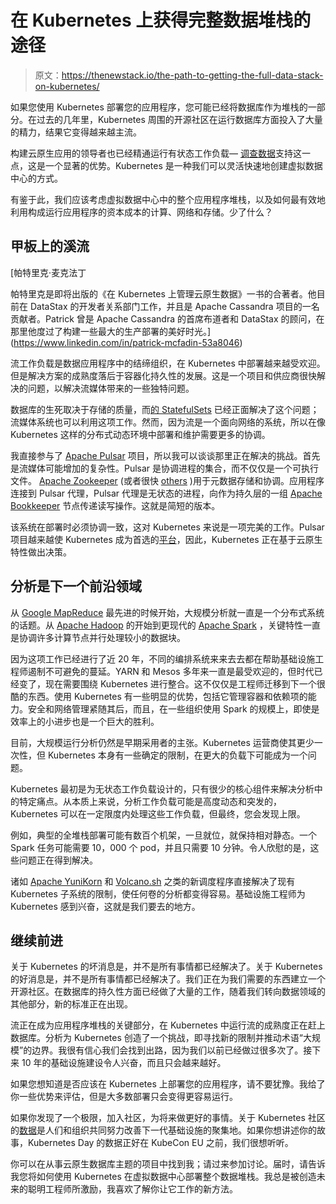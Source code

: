 # 在 Kubernetes 上获得完整数据堆栈的途径

> 原文：<https://thenewstack.io/the-path-to-getting-the-full-data-stack-on-kubernetes/>

如果您使用 Kubernetes 部署您的应用程序，您可能已经将数据库作为堆栈的一部分。在过去的几年里，Kubernetes 周围的开源社区在运行数据库方面投入了大量的精力，结果它变得越来越主流。

构建云原生应用的领导者也已经精通运行有状态工作负载— [调查数据](https://dok.community/dokc-2021-report/)支持这一点，这是一个显著的优势。Kubernetes 是一种我们可以灵活快速地创建虚拟数据中心的方式。

有鉴于此，我们应该考虑虚拟数据中心中的整个应用程序堆栈，以及如何最有效地利用构成运行应用程序的资本成本的计算、网络和存储。少了什么？

## 甲板上的溪流

 [帕特里克·麦克法丁

帕特里克是即将出版的《在 Kubernetes 上管理云原生数据》一书的合著者。他目前在 DataStax 的开发者关系部门工作，并且是 Apache Cassandra 项目的一名贡献者。Patrick 曾是 Apache Cassandra 的首席布道者和 DataStax 的顾问，在那里他度过了构建一些最大的生产部署的美好时光。](https://www.linkedin.com/in/patrick-mcfadin-53a8046) 

流工作负载是数据应用程序中的结缔组织，在 Kubernetes 中部署越来越受欢迎。但是解决方案的成熟度落后于容器化持久性的发展。这是一个项目和供应商很快解决的问题，以解决流媒体带来的一些独特问题。

数据库的生死取决于存储的质量，而[的 StatefulSets](https://kubernetes.io/docs/concepts/workloads/controllers/statefulset/) 已经正面解决了这个问题；流媒体系统也可以利用这项工作。然而，因为流是一个面向网络的系统，所以在像 Kubernetes 这样的分布式动态环境中部署和维护需要更多的协调。

我直接参与了 [Apache Pulsar](https://pulsar.apache.org/) 项目，所以我可以谈谈那里正在解决的挑战。首先是流媒体可能增加的复杂性。Pulsar 是协调进程的集合，而不仅仅是一个可执行文件。 [Apache Zookeeper](https://zookeeper.apache.org/) (或者很快 [others](https://github.com/apache/pulsar/wiki/PIP-45%3A-Pluggable-metadata-interface) )用于元数据存储和协调。应用程序连接到 Pulsar 代理，Pulsar 代理是无状态的进程，向作为持久层的一组 [Apache Bookkeeper](https://bookkeeper.apache.org/) 节点传递读写操作。这就是简短的版本。

该系统在部署时必须协调一致，这对 Kubernetes 来说是一项完美的工作。Pulsar 项目越来越使 Kubernetes 成为首选的[平台](https://pulsar.apache.org/docs/en/helm-overview/)，因此，Kubernetes 正在基于云原生特性做出决策。

## 分析是下一个前沿领域

从 [Google MapReduce](https://research.google/pubs/pub62/) 最先进的时候开始，大规模分析就一直是一个分布式系统的话题。从 [Apache Hadoop](https://hadoop.apache.org/) 的开始到更现代的 [Apache Spark](https://spark.apache.org/) ，关键特性一直是协调许多计算节点并行处理较小的数据块。

因为这项工作已经进行了近 20 年，不同的编排系统来来去去都在帮助基础设施工程师遏制不可避免的蔓延。YARN 和 Mesos 多年来一直是最受欢迎的，但时代已经变了，现在需要围绕 Kubernetes 进行整合。这不仅仅是工程师迁移到下一个很酷的东西。使用 Kubernetes 有一些明显的优势，包括它管理容器和依赖项的能力。安全和网络管理紧随其后，而且，在一些组织使用 Spark 的规模上，即使是效率上的小进步也是一个巨大的胜利。

目前，大规模运行分析仍然是早期采用者的主张。Kubernetes 运营商使其更少一次性，但 Kubernetes 本身有一些确定的限制，在更大的负载下可能成为一个问题。

Kubernetes 最初是为无状态工作负载设计的，只有很少的核心组件来解决分析中的特定痛点。从本质上来说，分析工作负载可能是高度动态和突发的，Kubernetes 可以在一定限度内处理这些工作负载，但最终，您会发现上限。

例如，典型的全堆栈部署可能有数百个机架，一旦就位，就保持相对静态。一个 Spark 任务可能需要 10，000 个 pod，并且只需要 10 分钟。令人欣慰的是，这些问题正在得到解决。

诸如 [Apache YuniKorn](https://yunikorn.apache.org/) 和 [Volcano.sh](https://volcano.sh/en/) 之类的新调度程序直接解决了现有 Kubernetes 子系统的限制，使任何卷的分析都变得容易。基础设施工程师为 Kubernetes 感到兴奋，这就是我们要去的地方。

## 继续前进

关于 Kubernetes 的坏消息是，并不是所有事情都已经解决了。关于 Kubernetes 的好消息是，并不是所有事情都已经解决了。我们正在为我们需要的东西建立一个开源社区。在数据库的持久性方面已经做了大量的工作，随着我们转向数据领域的其他部分，新的标准正在出现。

流正在成为应用程序堆栈的关键部分，在 Kubernetes 中运行流的成熟度正在赶上数据库。分析为 Kubernetes 创造了一个挑战，即寻找新的限制并推动术语“大规模”的边界。我很有信心我们会找到出路，因为我们以前已经做过很多次了。接下来 10 年的基础设施建设令人兴奋，而且只会越来越好。

如果您想知道是否应该在 Kubernetes 上部署您的应用程序，请不要犹豫。我给了你一些优势来评估，但是大多数部署只会变得更容易运行。

如果你发现了一个极限，加入社区，为将来做更好的事情。关于 Kubernetes 社区的[数据](https://dok.community/)是人们和组织共同努力改善下一代基础设施的聚集地。如果你想讲述你的故事，Kubernetes Day 的数据正好在 KubeCon EU 之前，我们很想听听。

你可以在从事云原生数据库主题的项目中找到我；请过来参加讨论。届时，请告诉我您将如何使用 Kubernetes 在虚拟数据中心部署整个数据堆栈。我总是被创造未来的聪明工程师所激励，我喜欢了解你让它工作的新方法。

<svg xmlns:xlink="http://www.w3.org/1999/xlink" viewBox="0 0 68 31" version="1.1"><title>Group</title> <desc>Created with Sketch.</desc></svg>